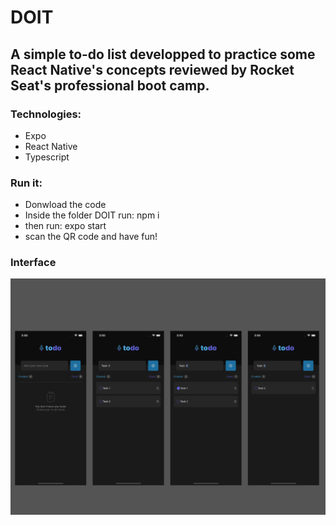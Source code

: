# DOIT

## A simple to-do list developped to practice some React Native's concepts reviewed by Rocket Seat's professional boot camp.

### Technologies:

- Expo
- React Native
- Typescript

### Run it:

- Donwload the code
- Inside the folder DOIT run:
  npm i
- then run:
  expo start
- scan the QR code and have fun!

### Interface

<img src="https://raw.githubusercontent.com/gabrieldasneves/DOIT/main/DOIT/assets/screens.png" width="auto" height="auto">

